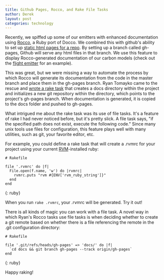 ```yaml
---
title: Github Pages, Rocco, and Rake File Tasks
author: Derek
layout: post
categories: technology
---
```


Recently, we spiffed up some of our emitters with enhanced documentation using [Rocco](http://rubygems.org/gems/rocco), a Ruby port of Docco.  We combined this with github's ability to set up [static html pages for a repo](http://pages.github.com/).  By setting up a branch called gh-pages, Github will serve any html files in that branch.  We use this feature to display Rocco-generated documentation of our carbon models (check out the [flight emitter](http://brighterplanet.github.com/flight/carbon_model.html) for an example).

This was great, but we were missing a way to automate the process by which Rocco will generate its documentation from the code in the master branch and place them in the gh-pages branch.  Ryan Tomayko came to the rescue and [wrote a rake task](http://github.com/rtomayko/rocco/blob/cffe49a813bbc083c695997c5d2a7da7f3cf99a1/Rakefile) that creates a docs directory within the project and initializes a new git repository within the directory, which points to the project's gh-pages branch.  When documentation is generated, it is copied to the docs folder and pushed to gh-pages.

What intrigued me about the rake task was its use of file tasks.  It's a feature of rake I had never noticed before, but it's pretty slick.  A file task says, "if the specified path does not exist, execute the following code."  Since many unix tools use files for configuration, this feature plays well with many utilities, such as git, your favorite editor, etc. 

For example, you could define a rake task that will create a .rvmrc for your project using your current [RVM](http://rvm.beginrescueend.com/)-installed ruby:

    # Rakefile
    
    file '.rvmrc' do |f|
      File.open(f.name, 'w') do |rvmrc|
        rvmrc.puts "rvm #{ENV['rvm_ruby_string']}"
      end
    end
{: ruby}

When you run `rake .rvmrc`, your .rvmrc will be generated.  Try it out!

There is all kinds of magic you can work with a file task.  A novel way in which Ryan's Rocco tasks use file tasks is when deciding whether to create a git remote based on whether there is a file referencing the remote in the .git configuration directory:

    # Rakefile
    
    file '.git/refs/heads/gh-pages' => 'docs/' do |f|
      `cd docs && git branch gh-pages --track origin/gh-pages`
    end
{: ruby}

Happy raking!

